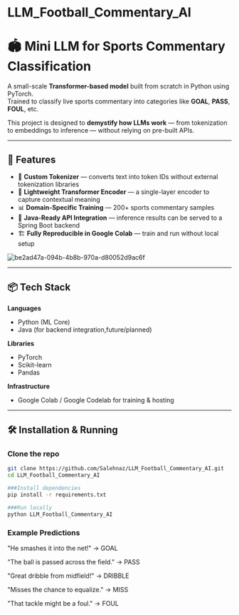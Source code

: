 # LLM_Football_Commentary_AI


# 🏟️ Mini LLM for Sports Commentary Classification

A small-scale **Transformer-based model** built from scratch in Python using PyTorch.  
Trained to classify live sports commentary into categories like **GOAL**, **PASS**, **FOUL**, etc.  

This project is designed to **demystify how LLMs work** — from tokenization to embeddings to inference — without relying on pre-built APIs.

---

## 🚀 Features
- 📄 **Custom Tokenizer** — converts text into token IDs without external tokenization libraries
- 🧠 **Lightweight Transformer Encoder** — a single-layer encoder to capture contextual meaning
- 📊 **Domain-Specific Training** — 200+ sports commentary samples
- 🔌 **Java-Ready API Integration** — inference results can be served to a Spring Boot backend
- 🏗️ **Fully Reproducible in Google Colab** — train and run without local setup



![be2ad47a-094b-4b8b-970a-d80052d9ac6f](https://github.com/user-attachments/assets/4b9c7251-5da1-406b-a8fd-008be4b52db4)



---

## 📦 Tech Stack
**Languages**  
- Python (ML Core)  
- Java (for backend integration,future/planned)  

**Libraries**  
- PyTorch  
- Scikit-learn  
- Pandas  

**Infrastructure**  
- Google Colab / Google Codelab for training & hosting

---

## 🛠️ Installation & Running
### Clone the repo
```bash
git clone https://github.com/Salehnaz/LLM_Football_Commentary_AI.git
cd LLM_Football_Commentary_AI

###Install dependencies
pip install -r requirements.txt

###Run locally
python LLM_Football_Commentary_AI

```
### Example Predictions

"He smashes it into the net!" → GOAL

"The ball is passed across the field." → PASS

"Great dribble from midfield!" → DRIBBLE

"Misses the chance to equalize." → MISS

"That tackle might be a foul." → FOUL

